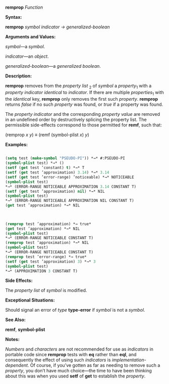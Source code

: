**remprop** *Function* 



**Syntax:** 



**remprop** *symbol indicator → generalized-boolean* 



**Arguments and Values:** 



*symbol*—a *symbol*. 



*indicator*—an *object*. 



*generalized-boolean*—a *generalized boolean*. 



**Description:** 



**remprop** removes from the *property list* <sub>2</sub> of *symbol* a *property*<sub>1</sub> with a *property indicator identical* to *indicator*. If there are multiple *properties*<sub>1</sub> with the *identical* key, **remprop** only removes the first such *property*. **remprop** returns *false* if no such *property* was found, or *true* if a property was found. 



The *property indicator* and the corresponding *property value* are removed in an undefined order by destructively splicing the property list. The permissible side-effects correspond to those permitted for **remf**, such that: 



(remprop *x y*) *≡* (remf (symbol-plist *x*) *y*) 



**Examples:**
```lisp
 
(setq test (make-symbol "PSEUDO-PI")) *→* #:PSEUDO-PI 
(symbol-plist test) *→* () 
(setf (get test ’constant) t) *→* T 
(setf (get test ’approximation) 3.14) *→* 3.14 
(setf (get test ’error-range) ’noticeable) *→* NOTICEABLE 
(symbol-plist test) 
*→* (ERROR-RANGE NOTICEABLE APPROXIMATION 3.14 CONSTANT T) 
(setf (get test ’approximation) nil) *→* NIL 
(symbol-plist test) 
*→* (ERROR-RANGE NOTICEABLE APPROXIMATION NIL CONSTANT T) 
(get test ’approximation) *→* NIL 

 
 
(remprop test ’approximation) *→ true* 
(get test ’approximation) *→* NIL 
(symbol-plist test) 
*→* (ERROR-RANGE NOTICEABLE CONSTANT T) 
(remprop test ’approximation) *→* NIL 
(symbol-plist test) 
*→* (ERROR-RANGE NOTICEABLE CONSTANT T) 
(remprop test ’error-range) *→ true* 
(setf (get test ’approximation) 3) *→* 3 
(symbol-plist test) 
*→* (APPROXIMATION 3 CONSTANT T) 

```
**Side Effects:** 



The *property list* of *symbol* is modified. 



**Exceptional Situations:** 



Should signal an error of *type* **type-error** if *symbol* is not a *symbol*. 



**See Also:** 



**remf**, **symbol-plist** 



**Notes:** 



*Numbers* and *characters* are not recommended for use as *indicators* in portable code since **remprop** tests with **eq** rather than **eql**, and consequently the effect of using such *indicators* is *implementation-dependent*. Of course, if you’ve gotten as far as needing to remove such a *property*, you don’t have much choice—the time to have been thinking about this was when you used **setf** of **get** to establish the *property*. 



